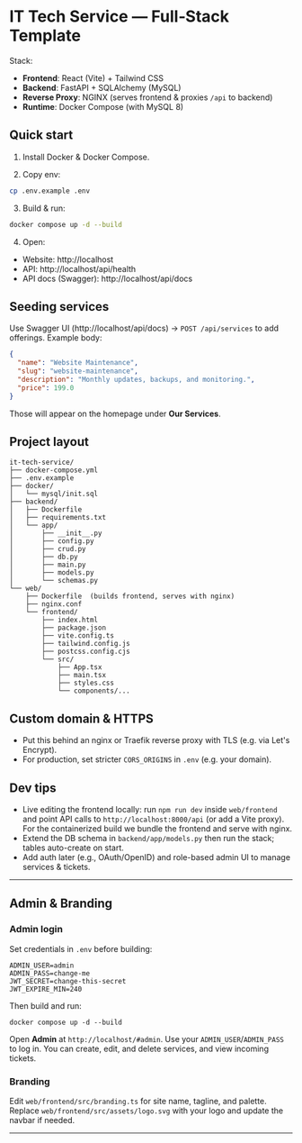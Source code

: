 # IT Tech Service — Full‑Stack Template

Stack:
- **Frontend**: React (Vite) + Tailwind CSS
- **Backend**: FastAPI + SQLAlchemy (MySQL)
- **Reverse Proxy**: NGINX (serves frontend & proxies `/api` to backend)
- **Runtime**: Docker Compose (with MySQL 8)

## Quick start

1) Install Docker & Docker Compose.

2) Copy env:
```bash
cp .env.example .env
```

3) Build & run:
```bash
docker compose up -d --build
```

4) Open:
- Website: http://localhost
- API: http://localhost/api/health
- API docs (Swagger): http://localhost/api/docs

## Seeding services

Use Swagger UI (http://localhost/api/docs) → `POST /api/services` to add offerings. Example body:
```json
{
  "name": "Website Maintenance",
  "slug": "website-maintenance",
  "description": "Monthly updates, backups, and monitoring.",
  "price": 199.0
}
```

Those will appear on the homepage under **Our Services**.

## Project layout

```
it-tech-service/
├── docker-compose.yml
├── .env.example
├── docker/
│   └── mysql/init.sql
├── backend/
│   ├── Dockerfile
│   ├── requirements.txt
│   └── app/
│       ├── __init__.py
│       ├── config.py
│       ├── crud.py
│       ├── db.py
│       ├── main.py
│       ├── models.py
│       └── schemas.py
└── web/
    ├── Dockerfile  (builds frontend, serves with nginx)
    ├── nginx.conf
    └── frontend/
        ├── index.html
        ├── package.json
        ├── vite.config.ts
        ├── tailwind.config.js
        ├── postcss.config.cjs
        └── src/
            ├── App.tsx
            ├── main.tsx
            ├── styles.css
            └── components/...
```

## Custom domain & HTTPS

- Put this behind an nginx or Traefik reverse proxy with TLS (e.g. via Let's Encrypt).
- For production, set stricter `CORS_ORIGINS` in `.env` (e.g. your domain).

## Dev tips

- Live editing the frontend locally: run `npm run dev` inside `web/frontend` and point API calls to `http://localhost:8000/api` (or add a Vite proxy). For the containerized build we bundle the frontend and serve with nginx.
- Extend the DB schema in `backend/app/models.py` then run the stack; tables auto-create on start.
- Add auth later (e.g., OAuth/OpenID) and role-based admin UI to manage services & tickets.

---

## Admin & Branding

### Admin login
Set credentials in `.env` before building:
```
ADMIN_USER=admin
ADMIN_PASS=change-me
JWT_SECRET=change-this-secret
JWT_EXPIRE_MIN=240
```
Then build and run:
```
docker compose up -d --build
```
Open **Admin** at `http://localhost/#admin`. Use your `ADMIN_USER`/`ADMIN_PASS` to log in. You can create, edit, and delete services, and view incoming tickets.

### Branding
Edit `web/frontend/src/branding.ts` for site name, tagline, and palette. Replace `web/frontend/src/assets/logo.svg` with your logo and update the navbar if needed.

---
